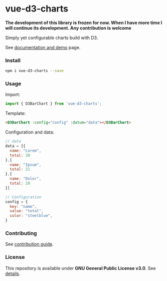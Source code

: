 # vue-d3-charts

**The development of this library is frozen for now. When I have more time I will continue its development. Any contribution is welcome**

Simply yet configurable charts build with D3.

See [documentation and demo](https://saigesp.github.io/vue-d3-charts/) page.

### Install

```bash
npm i vue-d3-charts --save
```

### Usage

Import:

```javascript
import { D3BarChart } from 'vue-d3-charts';
```

Template:

```html
<D3BarChart :config="config" :datum="data"></D3BarChart>
```

Configuration and data:

```javascript
// data
data = [{
  name: "Lorem",
  total: 30
},{
  name: "Ipsum",
  total: 21
},{
  name: "Dolor",
  total: 20
}]

// Configuration
config = {
  key: "name",
  value: "total",
  color: "steelblue",
}
```

### Contributing

See [contribution guide](CONTRIB.md).

### License

This repository is available under **GNU General Public License v3.0**. See [details](LICENSE.md).
